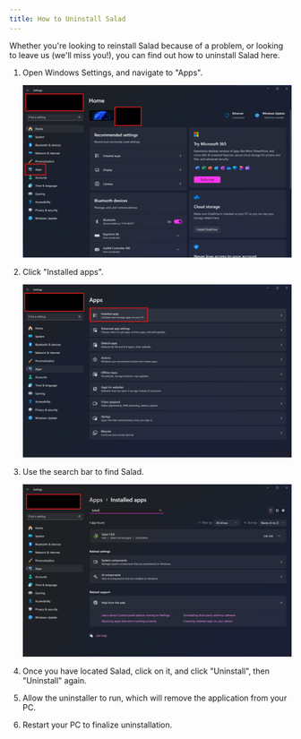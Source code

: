 ```yaml
---
title: How to Uninstall Salad
---
```


Whether you're looking to reinstall Salad because of a problem, or looking to leave us (we'll miss you!), you can find
out how to uninstall Salad here.

1. Open Windows Settings, and navigate to "Apps".

   ![](./content/images/Guides/Using-the-Salad-App/How-to-Uninstall-Salad-1.png)

2. Click "Installed apps".

   ![](./content/images/Guides/Using-the-Salad-App/How-to-Uninstall-Salad-2.png)

3. Use the search bar to find Salad.

   ![](./content/images/Guides/Using-the-Salad-App/How-to-Uninstall-Salad-3.png)

4. Once you have located Salad, click on it, and click "Uninstall", then "Uninstall" again.
5. Allow the uninstaller to run, which will remove the application from your PC.
6. Restart your PC to finalize uninstallation.
